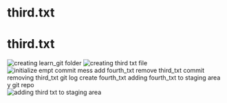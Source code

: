 ﻿# third.txt
# third.txt

![creating learn_git folder](https://github.com/MoAboelezz/third.txt/assets/133234365/af5c9bc6-e0e6-4c1a-bdd4-4aa7b6071748)
![creating third txt file](https://github.com/MoAboelezz/third.txt/assets/133234365/b8b1a400-896b-4785-abca-eb86b4ea2538)
![initialize empt
![commit mess add fourth_txt](https://github.com/MoAboelezz/third.txt/assets/133234365/5d77de8f-9f0b-49e9-8552-833dfc2d9b50)
![remove  third_txt](https://github.com/MoAboelezz/third.txt/assets/133234365/ca2912cf-2752-4012-879d-8c1adca6dd5f)
![commit removing third_txt](https://github.com/MoAboelezz/third.txt/assets/133234365/090d5a4c-c401-45ba-9f82-699b7dc557be)
![git log](https://github.com/MoAboelezz/third.txt/assets/133234365/3b0526a4-1101-4156-ae76-4106615bbd0b)
![create fourth_txt](https://github.com/MoAboelezz/third.txt/assets/133234365/37846b8c-3fca-4735-b58e-d3d400fc4eb6)
![adding fourth_txt to staging area](https://github.com/MoAboelezz/third.txt/assets/133234365/8efd3a59-15bd-4133-91aa-deb32e620623)
y git repo](https://github.com/MoAboelezz/third.txt/assets/133234365/8edea41d-8192-4f57-8893-2b662a940c31)
![adding third txt to staging area](https://github.com/MoAboelezz/third.txt/assets/133234365/476fbb72-d6c3-4ba5-bb8f-ac699131b7d6)
